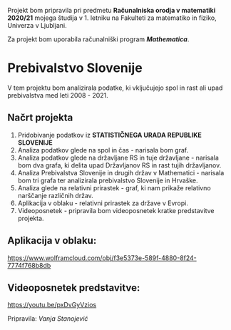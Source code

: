 Projekt bom pripravila pri predmetu **Računalniska orodja v matematiki 2020/21** mojega študija v 1. letniku
na Fakulteti za matematiko in fiziko, Univerza v Ljubljani.

Za projekt bom uporabila računalniški program ***Mathematica***.

# Prebivalstvo Slovenije

V tem projektu bom analizirala podatke, ki vključujejo spol in rast ali upad prebivalstva med leti 2008 - 2021. 

## Načrt projekta
1. Pridobivanje podatkov iz **STATISTIČNEGA URADA REPUBLIKE SLOVENIJE**
2. Analiza podatkov glede na spol in čas - narisala bom graf.
3. Analiza podatkov glede na državljane RS in tuje državljane - narisala bom dva grafa, ki delita upad Državljanov RS in rast tujih državljanov.
4. Analiza Prebivalstva Slovenije in drugih držav v Mathematici - narisala bom tri grafa ter analizirala prebivalstvo Slovenije in Hrvaške.
5. Analiza glede na relativni prirastek - graf, ki nam prikaže relativno narščanje različnih držav.
6. Aplikacija v oblaku - relativni prirastek za države v Evropi.
7. Videoposnetek - pripravila bom videoposnetek kratke predstavitve projekta.

## Aplikacija v oblaku:
https://www.wolframcloud.com/obj/f3e5373e-589f-4880-8f24-7774f768b8db

## Videoposnetek predstavitve:
https://youtu.be/pxDvGyVzios
 
Pripravila: *Vanja Stanojević*
